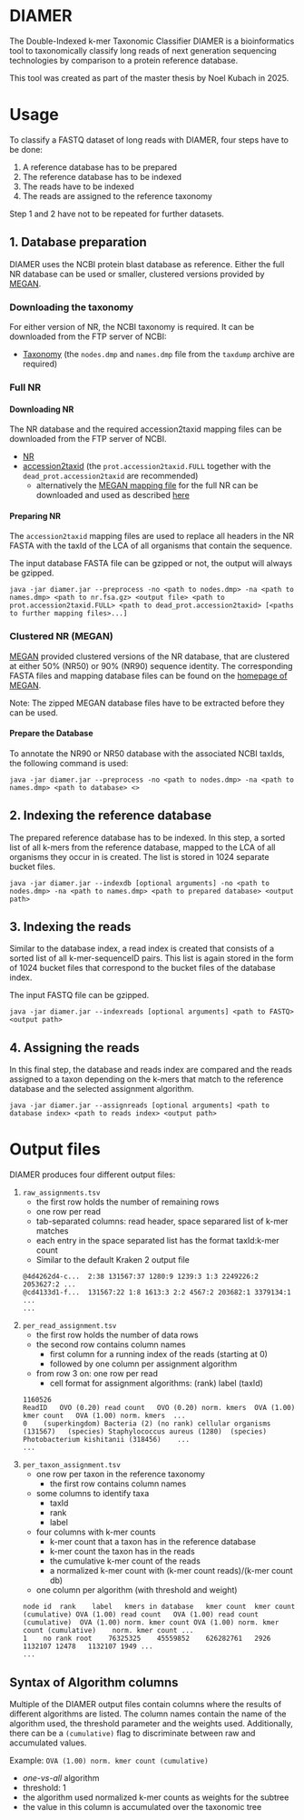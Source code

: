 # DIAMER
The Double-Indexed k-mer Taxonomic Classifier DIAMER is a bioinformatics tool
to taxonomically classify long reads of next generation sequencing technologies
by comparison to a protein reference database.

This tool was created as part of the master thesis by Noel Kubach in 2025.

# Usage
To classify a FASTQ dataset of long reads with DIAMER, four steps have to be done:
1) A reference database has to be prepared
2) The reference database has to be indexed
3) The reads have to be indexed
4) The reads are assigned to the reference taxonomy

Step 1 and 2 have not to be repeated for further datasets.

## 1. Database preparation
DIAMER uses the NCBI protein blast database as reference.
Either the full NR database can be used or smaller, clustered versions provided by [MEGAN](https://software-ab.cs.uni-tuebingen.de/download/megan7/welcome.html).
### Downloading the taxonomy
For either version of NR, the NCBI taxonomy is required. It can be downloaded from the FTP server of NCBI:
* [Taxonomy](https://ftp.ncbi.nlm.nih.gov/pub/taxonomy/)
  (the `nodes.dmp` and `names.dmp` file from the `taxdump` archive are required)

### Full NR
#### Downloading NR
The NR database and the required accession2taxid mapping files can be downloaded
from the FTP server of NCBI.
* [NR](https://ftp.ncbi.nlm.nih.gov/blast/db/FASTA/)
* [accession2taxid](https://ftp.ncbi.nlm.nih.gov/pub/taxonomy/accession2taxid/)
(the `prot.accession2taxid.FULL` together with the `dead_prot.accession2taxid` are recommended)
  * alternatively the [MEGAN mapping file](https://software-ab.cs.uni-tuebingen.de/download/megan7/welcome.html)
  for the full NR can be downloaded and used as described [here](#prepare-the-database)
#### Preparing NR
The `accession2taxid` mapping files are used to replace all headers in the NR FASTA with the taxId of the LCA
of all organisms that contain the sequence.

The input database FASTA file can be gzipped or not, the output will always be gzipped.

````shell
java -jar diamer.jar --preprocess -no <path to nodes.dmp> -na <path to names.dmp> <path to nr.fsa.gz> <output file> <path to prot.accession2taxid.FULL> <path to dead_prot.accession2taxid> [<paths to further mapping files>...]
````

### Clustered NR (MEGAN)
[MEGAN](https://software-ab.cs.uni-tuebingen.de/download/megan7/welcome.html) provided clustered versions
of the NR database, that are clustered at either 50% (NR50) or 90% (NR90) sequence identity.
The corresponding FASTA files and mapping database files can be found on the [homepage of MEGAN](https://software-ab.cs.uni-tuebingen.de/download/megan7/welcome.html).

Note: The zipped MEGAN database files have to be extracted before they can be used.

#### Prepare the Database
To annotate the NR90 or NR50 database with the associated NCBI taxIds, the following command is used:

````shell
java -jar diamer.jar --preprocess -no <path to nodes.dmp> -na <path to names.dmp> <path to database> <>
````

## 2. Indexing the reference database
The prepared reference database has to be indexed. In this step, a sorted list of all k-mers from the reference database,
mapped to the LCA of all organisms they occur in is created. The list is stored in 1024 separate bucket files.

````shell
java -jar diamer.jar --indexdb [optional arguments] -no <path to nodes.dmp> -na <path to names.dmp> <path to prepared database> <output path>
````

## 3. Indexing the reads
Similar to the database index, a read index is created that consists of a sorted list of all k-mer-sequenceID
pairs. This list is again stored in the form of 1024 bucket files that correspond to the bucket files of the
database index.

The input FASTQ file can be gzipped.

````shell
java -jar diamer.jar --indexreads [optional arguments] <path to FASTQ> <output path>
````

## 4. Assigning the reads
In this final step, the database and reads index are compared and the reads assigned to a taxon depending on the k-mers
that match to the reference database and the selected assignment algorithm.

````shell
java -jar diamer.jar --assignreads [optional arguments] <path to database index> <path to reads index> <output path>
````

# Output files

DIAMER produces four different output files:
1) `raw_assignments.tsv`
   * the first row holds the number of remaining rows
   * one row per read
   * tab-separated columns: read header, space separared list of k-mer matches
   * each entry in the space separated list has the format taxId:k-mer count
   * Similar to the default Kraken 2 output file
    ````
    @4d4262d4-c...	2:38 131567:37 1280:9 1239:3 1:3 2249226:2 2053627:2 ...
    @cd4133d1-f...	131567:22 1:8 1613:3 2:2 4567:2 203682:1 3379134:1 ...
    ...
    ````
2) `per_read_assignment.tsv`
   * the first row holds the number of data rows
   * the second row contains column names
     * first column for a running index of the reads (starting at 0)
     * followed by one column per assignment algorithm
   * from row 3 on: one row per read
     * cell format for assignment algorithms: (rank) label (taxId)
   ````
   1160526
   ReadID	OVO (0.20) read count	OVO (0.20) norm. kmers	OVA (1.00) kmer count	OVA (1.00) norm. kmers	...
   0	(superkingdom) Bacteria (2)	(no rank) cellular organisms (131567)	(species) Staphylococcus aureus (1280)	(species) Photobacterium kishitanii (318456)	...
   ...
   ````
3) `per_taxon_assignment.tsv`
   * one row per taxon in the reference taxonomy
     * the first row contains column names
   * some columns to identify taxa
     * taxId
     * rank
     * label
   * four columns with k-mer counts
     * k-mer count that a taxon has in the reference database
     * k-mer count the taxon has in the reads
     * the cumulative k-mer count of the reads
     * a normalized k-mer count with (k-mer count reads)/(k-mer count db)
   * one column per algorithm (with threshold and weight)
   ````
   node id	rank	label	kmers in database	kmer count	kmer count (cumulative)	OVA (1.00) read count	OVA (1.00) read count (cumulative)	OVA (1.00) norm. kmer count	OVA (1.00) norm. kmer count (cumulative)	norm. kmer count ...
   1	no rank	root	76325325	45559852	626282761	2926	1132107	12478	1132107	1949 ...
   ...
   ````

## Syntax of Algorithm columns
Multiple of the DIAMER output files contain columns where the results of different algorithms are listed.
The column names contain the name of the algorithm used, the threshold parameter and the weights used.
Additionally, there can be a `(cumulative)` flag to discriminate between raw and accumulated values.

Example: `OVA (1.00) norm. kmer count (cumulative)`
* _one-vs-all_ algorithm
* threshold: 1
* the algorithm used normalized k-mer counts as weights for the subtree
* the value in this column is accumulated over the taxonomic tree
